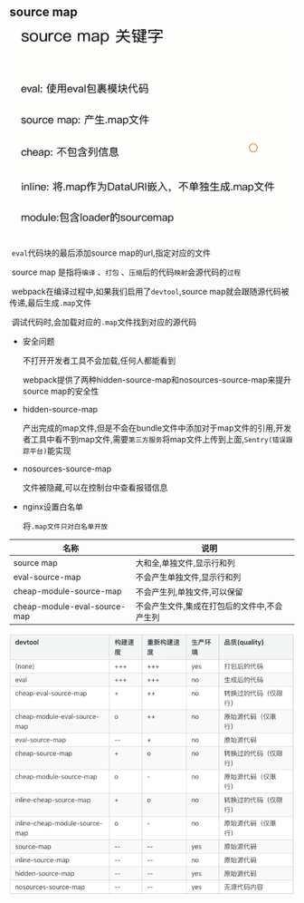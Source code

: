 ## source map

![source-map](sourceMap.assets/source-map.png)

​		`eval`代码块的最后添加source map的url,指定对应的文件

​		source map 是指将`编译` 、`打包` 、`压缩`后的代码`映射`会源代码的`过程`

​		webpack在编译过程中,如果我们启用了`devtool`,source map就会跟随源代码被传递,最后生成`.map`文件

​		调试代码时,会加载对应的`.map`文件找到对应的源代码

- 安全问题

  不打开开发者工具不会加载,任何人都能看到

  webpack提供了两种hidden-source-map和nosources-source-map来提升source map的安全性

- hidden-source-map

  产出完成的map文件,但是不会在bundle文件中添加对于map文件的引用,开发者工具中看不到map文件,需要`第三方服务`将map文件上传到上面,`Sentry(错误跟踪平台)`能实现

- nosources-source-map

  文件被隐藏,可以在控制台中查看报错信息

- nginx设置白名单

  将`.map文件只对白名单开放`



| 名称                         | 说明                                         |      |
| ---------------------------- | -------------------------------------------- | ---- |
| source map                   | 大和全,单独文件,显示行和列                   |      |
| eval-source-map              | 不会产生单独文件,显示行和列                  |      |
| cheap-module-source-map      | 不会产生列,单独文件,可以保留                 |      |
| cheap-module-eval-source-map | 不会产生文件,集成在打包后的文件中,不会产生列 |      |

 ![img](sourceMap.assets/16c21c32ae73d7c0) 